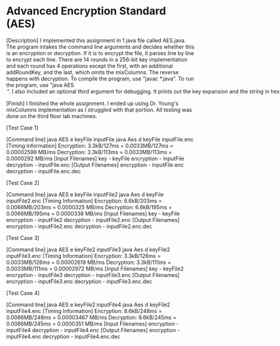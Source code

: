 # Advanced Encryption Standard (AES)

[Description]
I implemented this assignment in 1 java file called AES.java. The program intakes the command line arguments and decides whether this is an encryption or decryption. If it is to encrypt the file, it parses line by line to encrypt each line. There are 14 rounds in a 256-bit key implementation and each round has 4 operations except the first, with an additional addRoundKey, and the last, which omits the mixColumns. The reverse happens with decryption. To compile the program, use "javac *.java". To run the program, use "java AES <option> <keyFile> <inputFile>".
I also included an optional third argument for debugging. It prints out the key expansion and the string in hex of the state after each operation in the round. It is very similar to Dr. Young's output. To run this version, use "java AES <option> <keyFile> <inputFile> debug".

[Finish]
I finished the whole assignment. I ended up using Dr. Young's mixColumns implementation as I struggled with that portion. All testing was done on the third floor lab machines.

[Test Case 1]

[Command line]
java AES e keyFile inputFile
java Aes d keyFile inputFile.enc
[Timing Information]
Encryption: 3.3kB/127ms = 0.0033MB/127ms = 0.00002598 MB/ms
Decryption: 3.3kB/113ms = 0.0033MB/113ms = 0.0000292 MB/ms
[Input Filenames]
key - keyFile
encryption - inputFile
decryption - inputFile.enc
[Output Filenames]
encryption - inputFile.enc
decryption - inputFile.enc.dec



[Test Case 2]

[Command line]
java AES e keyFile inputFile2
java Aes d keyFile inputFile2.enc
[Timing Information]
Encryption: 6.6kB/203ms = 0.0066MB/203ms = 0.0000325 MB/ms
Decryption: 6.6kB/195ms = 0.0066MB/195ms = 0.0000338 MB/ms
[Input Filenames]
key - keyFile
encryption - inputFile2
decryption - inputFile2.enc
[Output Filenames]
encryption - inputFile2.enc
decryption - inputFile2.enc.dec



[Test Case 3]

[Command line]
java AES e keyFile2 inputFile3
java Aes d keyFile2 inputFile3.enc
[Timing Information]
Encryption: 3.3kB/126ms = 0.0033MB/126ms = 0.00002619 MB/ms
Decryption: 3.3kB/111ms = 0.0033MB/111ms = 0.00002972 MB/ms
[Input Filenames]
key - keyFile2
encryption - inputFile3
decryption - inputFile3.enc
[Output Filenames]
encryption - inputFile3.enc
decryption - inputFile3.enc.dec


[Test Case 4]

[Command line]
java AES e keyFile2 inputFile4
java Aes d keyFile2 inputFile4.enc
[Timing Information]
Encryption: 8.6kB/248ms = 0.0086MB/248ms = 0.00003467 MB/ms
Decryption: 8.6kB/245ms = 0.0086MB/245ms = 0.0000351 MB/ms
[Input Filenames]
encryption - inputFile4
decryption - inputFile4.enc
[Output Filenames]
encryption - inputFile4.enc
decryption - inputFile4.enc.dec
